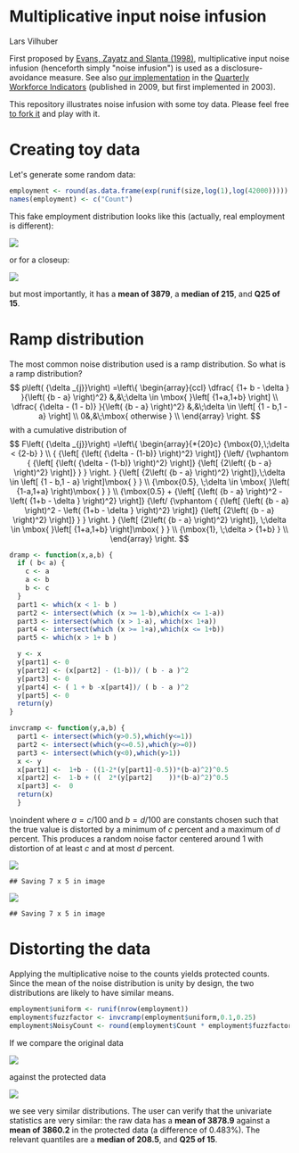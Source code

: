 # Multiplicative input noise infusion
Lars Vilhuber  


First proposed by [Evans, Zayatz and Slanta (1998)](http://www.jos.nu/Articles/abstract.asp?article=144537), multiplicative input noise infusion (henceforth simply "noise infusion") is used as a disclosure-avoidance measure. See also [our implementation](https://ideas.repec.org/h/nbr/nberch/0485.html) in the [Quarterly Workforce Indicators](http://lehd.ces.census.gov/data) (published in 2009, but first implemented in 2003).

This repository illustrates noise infusion with some toy data. 
Please feel free [to fork it](https://github.com/larsvilhuber/rampnoise/) and play with it.

# Creating toy data

Let's generate some random data:

```r
employment <- round(as.data.frame(exp(runif(size,log(1),log(42000)))))
names(employment) <- c("Count")
```

This fake employment distribution looks like this (actually, real employment is different):

![](rampdist_files/figure-html/unnamed-chunk-3-1.png)<!-- -->

or for a closeup:

![](rampdist_files/figure-html/unnamed-chunk-4-1.png)<!-- -->

but most importantly, it has a **mean of 3879**, a **median of 215**, and **Q25 of 15**.

# Ramp distribution
The most common noise distribution used is a ramp distribution.
So what is a ramp distribution?
$$
	p\left( {\delta _{j}}\right) =\left\{
			\begin{array}{ccl} 
			\dfrac{ {1+ b - \delta } }{\left( {b - a} \right)^2}
					&,&\;\delta \in \mbox{ }\left[ {1+a,1+b} \right] \\ 
				\dfrac{ {\delta - (1 - b)} }{\left( {b - a} \right)^2} 
				&,&\;\delta \in \left[ {1 - b,1 - a} \right] \\ 
				0&,&\;\mbox{ otherwise } \\
				 \end{array}
		\right. 
$$
with a cumulative distribution of
$$
		F\left( {\delta _{j}}\right) =\left\{ 
			\begin{array}{*{20}c}
				{\mbox{0},\;\delta < {2-b} } \\ 
				{ 
				  {\left[ {\left( {\delta - (1-b)} \right)^2} \right]} 
				  {\left/ {\vphantom { 
				                {\left[ {\left( {\delta - (1-b)} \right)^2} \right]} 
				                {\left[ {2\left( {b - a} \right)^2} \right]} 
				                     } 
				          } 
				    \right. 
				  } 
				  {\left[ {2\left( {b - a} \right)^2} \right]},\;\delta \in \left[ {1 - b,1 - a} \right]\mbox{ } 
				} \\
				{\mbox{0.5}, \;\delta \in \mbox{ }\left( {1-a,1+a} \right)\mbox{ } } \\
				{\mbox{0.5} + 
				  {\left[ {\left( {b - a} \right)^2 - \left( {1+b - \delta } \right)^2} \right]}
				  {\left/ {\vphantom {
				              {\left[ {\left( {b - a} \right)^2 - \left( {1+b - \delta } \right)^2} \right]}
				              {\left[ {2\left( {b - a} \right)^2} \right]} } 
				          } \right. 
				  } 
				  {\left[ {2\left( {b - a} \right)^2} \right]},
				  \;\delta \in \mbox{ }\left[ {1+a,1+b} \right]\mbox{ }
				} \\ 
				{\mbox{1}, \;\delta > {1+b} } \\ 
			\end{array}
			\right. 
$$
		

```r
dramp <- function(x,a,b) {
  if ( b< a) {
    c <- a
    a <- b
    b <- c
  }
  part1 <- which(x < 1- b )
  part2 <- intersect(which (x >= 1-b),which(x <= 1-a))
  part3 <- intersect(which (x > 1-a), which(x< 1+a))
  part4 <- intersect(which (x >= 1+a),which(x <= 1+b))
  part5 <- which(x > 1+ b )

  y <- x
  y[part1] <- 0
  y[part2] <- (x[part2] - (1-b))/ ( b - a )^2
  y[part3] <- 0
  y[part4] <- ( 1 + b -x[part4])/ ( b - a )^2
  y[part5] <- 0
  return(y)
}

invcramp <- function(y,a,b) {
  part1 <- intersect(which(y>0.5),which(y<=1))
  part2 <- intersect(which(y<=0.5),which(y>=0))
  part3 <- intersect(which(y<0),which(y>1))
  x <- y
  x[part1] <-  1+b - ((1-2*(y[part1]-0.5))*(b-a)^2)^0.5
  x[part2] <-  1-b + ((  2*(y[part2]    ))*(b-a)^2)^0.5
  x[part3] <-  0
  return(x)
  }
```


\noindent where $a={c}/{100}$ and $b={d}/{100}$ are constants chosen
		such that the true value is distorted by a minimum of $c$ percent and a
		maximum of $d$ percent. This produces a random noise factor centered around 1 with
		distortion of at least $c$ and at most $d$ percent.
		
![](rampdist_files/figure-html/plot_ramp-1.png)<!-- -->

```
## Saving 7 x 5 in image
```
![](rampdist_files/figure-html/plot_cum_ramp-1.png)<!-- -->

```
## Saving 7 x 5 in image
```

# Distorting the data

Applying the multiplicative noise to the counts yields protected counts. Since the mean of the noise distribution is unity by design, the two distributions are likely to have similar means. 

```r
employment$uniform <- runif(nrow(employment))
employment$fuzzfactor <- invcramp(employment$uniform,0.1,0.25)
employment$NoisyCount <- round(employment$Count * employment$fuzzfactor,0)
```

If we compare the original data 

![](rampdist_files/figure-html/unnamed-chunk-6-1.png)<!-- -->

against the protected data

![](rampdist_files/figure-html/unnamed-chunk-7-1.png)<!-- -->

we see very similar distributions. The user can verify that the univariate statistics are very similar: the raw data has a **mean of 3878.9** against a **mean of  3860.2**  in the protected data (a difference of 0.483%). The relevant quantiles are a **median of 208.5**, and **Q25 of 15**.

